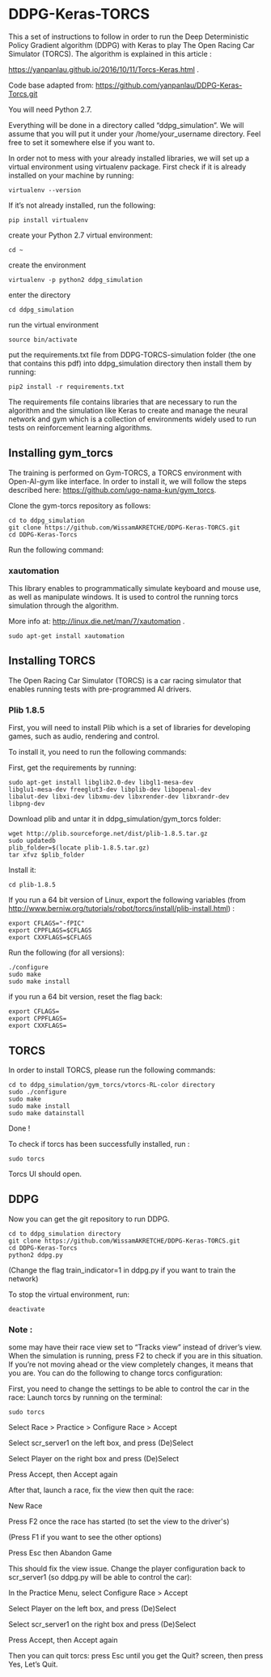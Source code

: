 # DDPG-Keras-TORCS

This a set of instructions to follow in order to run the Deep Deterministic Policy Gradient
algorithm (DDPG) with Keras to play The Open Racing Car Simulator (TORCS).
The algorithm is explained in this article :

https://yanpanlau.github.io/2016/10/11/Torcs-Keras.html .

Code base adapted from: https://github.com/yanpanlau/DDPG-Keras-Torcs.git

You will need Python 2.7​.

Everything will be done in a directory called “ddpg_simulation”. We will assume that you will
put it under your /home/your_username directory. Feel free to set it somewhere else if you
want to.

In order not to mess with your already installed libraries, we will set up a virtual environment
using virtualenv package. First check if it is already installed on your machine by running:
```
virtualenv --version
```
If it’s not already installed, run the following:
```
pip install virtualenv
```
create your Python 2.7 virtual environment:
```
cd ~
```

create the environment
```
virtualenv -p python2 ddpg_simulation
```

enter the directory
```
cd ddpg_simulation
```

run the virtual environment
```
source bin/activate
```

put the requirements.txt file from DDPG-TORCS-simulation folder (the one that contains this
pdf) into ddpg_simulation directory then install them by running:
```
pip2 install -r requirements.txt
```

The requirements file contains libraries that are necessary to run the algorithm and the
simulation like Keras​ to create and manage the neural network and gym​ which is a
collection of environments widely used to run tests on reinforcement learning algorithms.


## Installing gym_torcs
The training is performed on Gym-TORCS, a TORCS environment with Open-AI-gym like
interface. In order to install it, we will follow the steps described here:
https://github.com/ugo-nama-kun/gym_torcs.

Clone the gym-torcs repository as follows:
```
cd to ddpg_simulation
git clone https://github.com/WissamAKRETCHE/DDPG-Keras-TORCS.git
cd DDPG-Keras-Torcs
```
Run the following command:

### xautomation
This library enables to programmatically simulate keyboard and mouse use, as well as
manipulate windows. It is used to control the running torcs simulation through the algorithm.

More info at: http://linux.die.net/man/7/xautomation .
```
sudo apt-get install xautomation
```

## Installing TORCS

The Open Racing Car Simulator (TORCS) is a car racing simulator that enables running
tests with pre-programmed AI drivers.
### Plib 1.8.5
First, you will need to install Plib which is a set of libraries for developing games, such as
audio, rendering and control.

To install it, you need to run the following commands:

First, get the requirements by running:
```
sudo apt-get install libglib2.0-dev libgl1-mesa-dev
libglu1-mesa-dev freeglut3-dev libplib-dev libopenal-dev
libalut-dev libxi-dev libxmu-dev libxrender-dev libxrandr-dev
libpng-dev
```
Download plib and untar it in ddpg_simulation/gym_torcs folder:
```
wget http://plib.sourceforge.net/dist/plib-1.8.5.tar.gz
sudo updatedb
plib_folder=$(locate plib-1.8.5.tar.gz)
tar xfvz $plib_folder
```
Install it:
```
cd plib-1.8.5
```
If you run a 64 bit version of Linux, export the following variables (from
http://www.berniw.org/tutorials/robot/torcs/install/plib-install.html) :
```
export CFLAGS="-fPIC"
export CPPFLAGS=$CFLAGS
export CXXFLAGS=$CFLAGS
```
Run the following (for all versions):
```
./configure
sudo make
sudo make install
```

if you run a 64 bit version, reset the flag back:
```
export CFLAGS=
export CPPFLAGS=
export CXXFLAGS=
```
## TORCS

In order to install TORCS, please run the following commands:
```
cd to ddpg_simulation/gym_torcs/vtorcs-RL-color directory
sudo ./configure
sudo make
sudo make install
sudo make datainstall
```

Done !

To check if torcs has been successfully installed, run :
```
sudo torcs
```
Torcs UI should open.

## DDPG

Now you can get the git repository to run DDPG.
```
cd to ddpg_simulation directory
git clone https://github.com/WissamAKRETCHE/DDPG-Keras-TORCS.git
cd DDPG-Keras-Torcs
python2 ddpg.py
```
(Change the flag train_indicator=1 in ddpg.py if you want to train the network)

To stop the virtual environment, run: 
```
deactivate
```

### Note :​
some may have their race view set to “Tracks view” instead of driver’s view. When the
simulation is running, press F2 to check if you are in this situation. If you’re not moving
ahead or the view completely changes, it means that you are. You can do the following to
change torcs configuration:

First, you need to change the settings to be able to control the car in the race:
Launch torcs by running on the terminal: 
```
sudo torcs
```

Select Race > Practice > Configure Race > Accept

Select scr_server1 on the left box, and press (De)Select

Select Player on the right box and press (De)Select

Press Accept, then Accept again

After that, launch a race, fix the view then quit the race:

New Race

Press F2 once the race has started (to set the view to the driver's)

(Press F1 if you want to see the other options)

Press Esc then Abandon Game

This should fix the view issue. Change the player configuration back to scr_server1 (so
ddpg.py will be able to control the car):

In the Practice Menu, select Configure Race > Accept

Select Player on the left box, and press (De)Select

Select scr_server1 on the right box and press (De)Select

Press Accept, then Accept again

Then you can quit torcs: press Esc until you get the Quit? screen, then press Yes, Let’s Quit.
